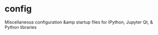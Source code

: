 # config
Miscellaneous configuration &amp startup files for IPython, Jupyter Qt, & Python libraries
